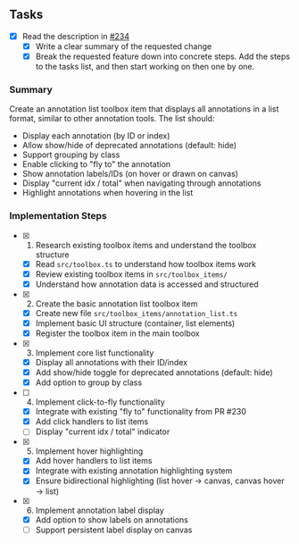 ## Tasks
- [x] Read the description in [#234](https://github.com/SenteraLLC/ulabel/issues/234)
  - [x] Write a clear summary of the requested change
  - [x] Break the requested feature down into concrete steps. Add the steps to the tasks list, and then start working on then one by one.

### Summary
Create an annotation list toolbox item that displays all annotations in a list format, similar to other annotation tools. The list should:
- Display each annotation (by ID or index)
- Allow show/hide of deprecated annotations (default: hide)
- Support grouping by class
- Enable clicking to "fly to" the annotation
- Show annotation labels/IDs (on hover or drawn on canvas)
- Display "current idx / total" when navigating through annotations
- Highlight annotations when hovering in the list

### Implementation Steps
- [x] 1. Research existing toolbox items and understand the toolbox structure
  - [x] Read `src/toolbox.ts` to understand how toolbox items work
  - [x] Review existing toolbox items in `src/toolbox_items/`
  - [x] Understand how annotation data is accessed and structured
- [x] 2. Create the basic annotation list toolbox item
  - [x] Create new file `src/toolbox_items/annotation_list.ts`
  - [x] Implement basic UI structure (container, list elements)
  - [x] Register the toolbox item in the main toolbox
- [x] 3. Implement core list functionality
  - [x] Display all annotations with their ID/index
  - [x] Add show/hide toggle for deprecated annotations (default: hide)
  - [x] Add option to group by class
- [ ] 4. Implement click-to-fly functionality
  - [x] Integrate with existing "fly to" functionality from PR #230
  - [x] Add click handlers to list items
  - [ ] Display "current idx / total" indicator
- [x] 5. Implement hover highlighting
  - [x] Add hover handlers to list items
  - [x] Integrate with existing annotation highlighting system
  - [x] Ensure bidirectional highlighting (list hover → canvas, canvas hover → list)
- [x] 6. Implement annotation label display
  - [x] Add option to show labels on annotations
  - [ ] Support persistent label display on canvas
